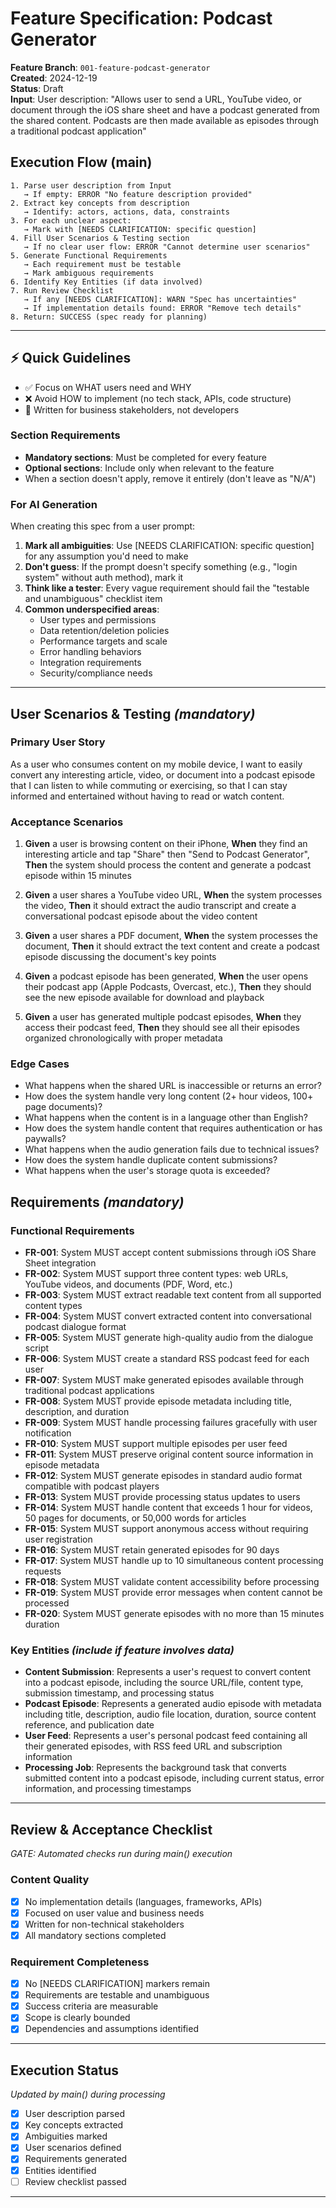 # Feature Specification: Podcast Generator

**Feature Branch**: `001-feature-podcast-generator`  
**Created**: 2024-12-19  
**Status**: Draft  
**Input**: User description: "Allows user to send a URL, YouTube video, or document through the iOS share sheet and have a podcast generated from the shared content. Podcasts are then made available as episodes through a traditional podcast application"

## Execution Flow (main)
```
1. Parse user description from Input
   → If empty: ERROR "No feature description provided"
2. Extract key concepts from description
   → Identify: actors, actions, data, constraints
3. For each unclear aspect:
   → Mark with [NEEDS CLARIFICATION: specific question]
4. Fill User Scenarios & Testing section
   → If no clear user flow: ERROR "Cannot determine user scenarios"
5. Generate Functional Requirements
   → Each requirement must be testable
   → Mark ambiguous requirements
6. Identify Key Entities (if data involved)
7. Run Review Checklist
   → If any [NEEDS CLARIFICATION]: WARN "Spec has uncertainties"
   → If implementation details found: ERROR "Remove tech details"
8. Return: SUCCESS (spec ready for planning)
```

---

## ⚡ Quick Guidelines
- ✅ Focus on WHAT users need and WHY
- ❌ Avoid HOW to implement (no tech stack, APIs, code structure)
- 👥 Written for business stakeholders, not developers

### Section Requirements
- **Mandatory sections**: Must be completed for every feature
- **Optional sections**: Include only when relevant to the feature
- When a section doesn't apply, remove it entirely (don't leave as "N/A")

### For AI Generation
When creating this spec from a user prompt:
1. **Mark all ambiguities**: Use [NEEDS CLARIFICATION: specific question] for any assumption you'd need to make
2. **Don't guess**: If the prompt doesn't specify something (e.g., "login system" without auth method), mark it
3. **Think like a tester**: Every vague requirement should fail the "testable and unambiguous" checklist item
4. **Common underspecified areas**:
   - User types and permissions
   - Data retention/deletion policies  
   - Performance targets and scale
   - Error handling behaviors
   - Integration requirements
   - Security/compliance needs

---

## User Scenarios & Testing *(mandatory)*

### Primary User Story
As a user who consumes content on my mobile device, I want to easily convert any interesting article, video, or document into a podcast episode that I can listen to while commuting or exercising, so that I can stay informed and entertained without having to read or watch content.

### Acceptance Scenarios
1. **Given** a user is browsing content on their iPhone, **When** they find an interesting article and tap "Share" then "Send to Podcast Generator", **Then** the system should process the content and generate a podcast episode within 15 minutes

2. **Given** a user shares a YouTube video URL, **When** the system processes the video, **Then** it should extract the audio transcript and create a conversational podcast episode about the video content

3. **Given** a user shares a PDF document, **When** the system processes the document, **Then** it should extract the text content and create a podcast episode discussing the document's key points

4. **Given** a podcast episode has been generated, **When** the user opens their podcast app (Apple Podcasts, Overcast, etc.), **Then** they should see the new episode available for download and playback

5. **Given** a user has generated multiple podcast episodes, **When** they access their podcast feed, **Then** they should see all their episodes organized chronologically with proper metadata

### Edge Cases
- What happens when the shared URL is inaccessible or returns an error?
- How does the system handle very long content (2+ hour videos, 100+ page documents)?
- What happens when the content is in a language other than English?
- How does the system handle content that requires authentication or has paywalls?
- What happens when the audio generation fails due to technical issues?
- How does the system handle duplicate content submissions?
- What happens when the user's storage quota is exceeded?

## Requirements *(mandatory)*

### Functional Requirements
- **FR-001**: System MUST accept content submissions through iOS Share Sheet integration
- **FR-002**: System MUST support three content types: web URLs, YouTube videos, and documents (PDF, Word, etc.)
- **FR-003**: System MUST extract readable text content from all supported content types
- **FR-004**: System MUST convert extracted content into conversational podcast dialogue format
- **FR-005**: System MUST generate high-quality audio from the dialogue script
- **FR-006**: System MUST create a standard RSS podcast feed for each user
- **FR-007**: System MUST make generated episodes available through traditional podcast applications
- **FR-008**: System MUST provide episode metadata including title, description, and duration
- **FR-009**: System MUST handle processing failures gracefully with user notification
- **FR-010**: System MUST support multiple episodes per user feed
- **FR-011**: System MUST preserve original content source information in episode metadata
- **FR-012**: System MUST generate episodes in standard audio format compatible with podcast players
- **FR-013**: System MUST provide processing status updates to users
- **FR-014**: System MUST handle content that exceeds 1 hour for videos, 50 pages for documents, or 50,000 words for articles
- **FR-015**: System MUST support anonymous access without requiring user registration
- **FR-016**: System MUST retain generated episodes for 90 days
- **FR-017**: System MUST handle up to 10 simultaneous content processing requests
- **FR-018**: System MUST validate content accessibility before processing
- **FR-019**: System MUST provide error messages when content cannot be processed
- **FR-020**: System MUST generate episodes with no more than 15 minutes duration

### Key Entities *(include if feature involves data)*
- **Content Submission**: Represents a user's request to convert content into a podcast episode, including the source URL/file, content type, submission timestamp, and processing status
- **Podcast Episode**: Represents a generated audio episode with metadata including title, description, audio file location, duration, source content reference, and publication date
- **User Feed**: Represents a user's personal podcast feed containing all their generated episodes, with RSS feed URL and subscription information
- **Processing Job**: Represents the background task that converts submitted content into a podcast episode, including current status, error information, and processing timestamps

---

## Review & Acceptance Checklist
*GATE: Automated checks run during main() execution*

### Content Quality
- [x] No implementation details (languages, frameworks, APIs)
- [x] Focused on user value and business needs
- [x] Written for non-technical stakeholders
- [x] All mandatory sections completed

### Requirement Completeness
- [x] No [NEEDS CLARIFICATION] markers remain
- [x] Requirements are testable and unambiguous  
- [x] Success criteria are measurable
- [x] Scope is clearly bounded
- [x] Dependencies and assumptions identified

---

## Execution Status
*Updated by main() during processing*

- [x] User description parsed
- [x] Key concepts extracted
- [x] Ambiguities marked
- [x] User scenarios defined
- [x] Requirements generated
- [x] Entities identified
- [ ] Review checklist passed

---
